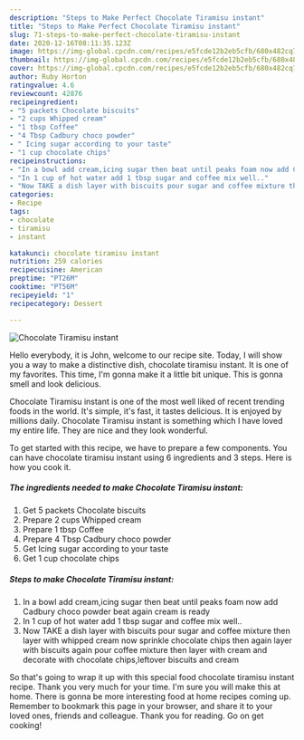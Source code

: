 ```yaml
---
description: "Steps to Make Perfect Chocolate Tiramisu instant"
title: "Steps to Make Perfect Chocolate Tiramisu instant"
slug: 71-steps-to-make-perfect-chocolate-tiramisu-instant
date: 2020-12-16T08:11:35.123Z
image: https://img-global.cpcdn.com/recipes/e5fcde12b2eb5cfb/680x482cq70/chocolate-tiramisu-instant-recipe-main-photo.jpg
thumbnail: https://img-global.cpcdn.com/recipes/e5fcde12b2eb5cfb/680x482cq70/chocolate-tiramisu-instant-recipe-main-photo.jpg
cover: https://img-global.cpcdn.com/recipes/e5fcde12b2eb5cfb/680x482cq70/chocolate-tiramisu-instant-recipe-main-photo.jpg
author: Ruby Horton
ratingvalue: 4.6
reviewcount: 42876
recipeingredient:
- "5 packets Chocolate biscuits"
- "2 cups Whipped cream"
- "1 tbsp Coffee"
- "4 Tbsp Cadbury choco powder"
- " Icing sugar according to your taste"
- "1 cup chocolate chips"
recipeinstructions:
- "In a bowl add cream,icing sugar then beat until peaks foam now add Cadbury choco powder beat again cream is ready"
- "In 1 cup of hot water add 1 tbsp sugar and coffee mix well.."
- "Now TAKE a dish layer with biscuits pour sugar and coffee mixture then layer with whipped cream now sprinkle chocolate chips then again layer with biscuits again pour coffee mixture then layer with cream and decorate with chocolate chips,leftover biscuits and cream"
categories:
- Recipe
tags:
- chocolate
- tiramisu
- instant

katakunci: chocolate tiramisu instant 
nutrition: 259 calories
recipecuisine: American
preptime: "PT26M"
cooktime: "PT56M"
recipeyield: "1"
recipecategory: Dessert

---
```



![Chocolate Tiramisu instant](https://img-global.cpcdn.com/recipes/e5fcde12b2eb5cfb/680x482cq70/chocolate-tiramisu-instant-recipe-main-photo.jpg)

Hello everybody, it is John, welcome to our recipe site. Today, I will show you a way to make a distinctive dish, chocolate tiramisu instant. It is one of my favorites. This time, I'm gonna make it a little bit unique. This is gonna smell and look delicious.

Chocolate Tiramisu instant is one of the most well liked of recent trending foods in the world. It's simple, it's fast, it tastes delicious. It is enjoyed by millions daily. Chocolate Tiramisu instant is something which I have loved my entire life. They are nice and they look wonderful.




To get started with this recipe, we have to prepare a few components. You can have chocolate tiramisu instant using 6 ingredients and 3 steps. Here is how you cook it.

<!--inarticleads1-->

##### The ingredients needed to make Chocolate Tiramisu instant:

1. Get 5 packets Chocolate biscuits
1. Prepare 2 cups Whipped cream
1. Prepare 1 tbsp Coffee
1. Prepare 4 Tbsp Cadbury choco powder
1. Get  Icing sugar according to your taste
1. Get 1 cup chocolate chips




<!--inarticleads2-->

##### Steps to make Chocolate Tiramisu instant:

1. In a bowl add cream,icing sugar then beat until peaks foam now add Cadbury choco powder beat again cream is ready
1. In 1 cup of hot water add 1 tbsp sugar and coffee mix well..
1. Now TAKE a dish layer with biscuits pour sugar and coffee mixture then layer with whipped cream now sprinkle chocolate chips then again layer with biscuits again pour coffee mixture then layer with cream and decorate with chocolate chips,leftover biscuits and cream




So that's going to wrap it up with this special food chocolate tiramisu instant recipe. Thank you very much for your time. I'm sure you will make this at home. There is gonna be more interesting food at home recipes coming up. Remember to bookmark this page in your browser, and share it to your loved ones, friends and colleague. Thank you for reading. Go on get cooking!
